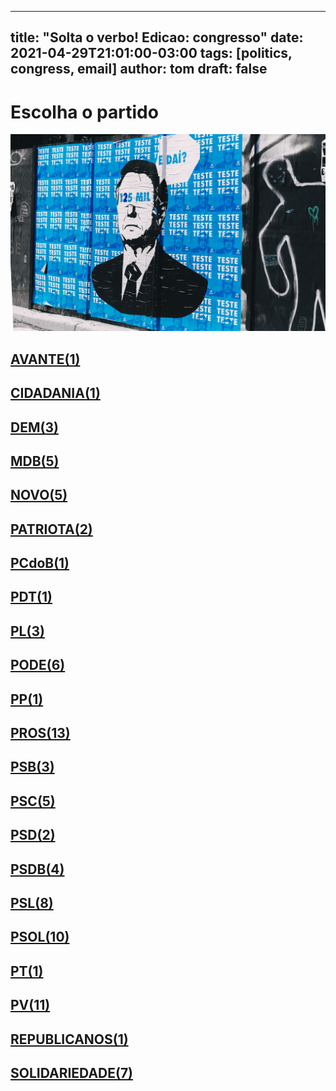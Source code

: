 
---
title: "Solta o verbo! Edicao: congresso"
date: 2021-04-29T21:01:00-03:00
tags: [politics, congress, email]
author: tom
draft: false
---
<h1>Escolha o partido</h1>
<img src="/images/bolsonegligencia.jpeg" />
<h2><a href="mailto:dep.andrejanones@camara.leg.br,"> AVANTE(1) </a></h2><h2><a href="mailto:dep.carmenzanotto@camara.leg.br,"> CIDADANIA(1) </a></h2><h2><a href="mailto:dep.alexmanente@camara.leg.br,dep.arnaldojardim@camara.leg.br,dep.bilacpinto@camara.leg.br,"> DEM(3) </a></h2><h2><a href="mailto:dep.alanrick@camara.leg.br,dep.alexandreleite@camara.leg.br,dep.arthuroliveiramaia@camara.leg.br,dep.carloshenriquegaguim@camara.leg.br,dep.carlosbezerra@camara.leg.br,"> MDB(5) </a></h2><h2><a href="mailto:dep.celsomaldaner@camara.leg.br,dep.alceumoreira@camara.leg.br,dep.carloschiodini@camara.leg.br,dep.baleiarossi@camara.leg.br,dep.alexisfonteyne@camara.leg.br,"> NOVO(5) </a></h2><h2><a href="mailto:dep.adrianaventura@camara.leg.br,dep.alcidesrodrigues@camara.leg.br,"> PATRIOTA(2) </a></h2><h2><a href="mailto:dep.aliceportugal@camara.leg.br,"> PCdoB(1) </a></h2><h2><a href="mailto:dep.alexsantana@camara.leg.br,"> PDT(1) </a></h2><h2><a href="mailto:dep.andrefigueiredo@camara.leg.br,dep.afonsomotta@camara.leg.br,dep.boscocosta@camara.leg.br,"> PL(3) </a></h2><h2><a href="mailto:dep.capitaoaugusto@camara.leg.br,dep.capitaofabioabreu@camara.leg.br,dep.aeltonfreitas@camara.leg.br,dep.altineucortes@camara.leg.br,dep.abiliosantana@camara.leg.br,dep.bacelar@camara.leg.br,"> PODE(6) </a></h2><h2><a href="mailto:dep.andrefufuca@camara.leg.br,"> PP(1) </a></h2><h2><a href="mailto:dep.cacaleao@camara.leg.br,dep.atilalins@camara.leg.br,dep.arthurlira@camara.leg.br,dep.angelaamin@camara.leg.br,dep.celinaleao@camara.leg.br,dep.betorosado@camara.leg.br,dep.atilalira@camara.leg.br,dep.andreabdon@camara.leg.br,dep.adrianodobaldy@camara.leg.br,dep.afonsohamm@camara.leg.br,dep.aguinaldoribeiro@camara.leg.br,dep.ajalbuquerque@camara.leg.br,dep.acaciofavacho@camara.leg.br,"> PROS(13) </a></h2><h2><a href="mailto:dep.carladickson@camara.leg.br,dep.capitaowagner@camara.leg.br,dep.cassioandrade@camara.leg.br,"> PSB(3) </a></h2><h2><a href="mailto:dep.alielmachado@camara.leg.br,dep.camilocapiberibe@camara.leg.br,dep.biradopindare@camara.leg.br,dep.alessandromolon@camara.leg.br,dep.aluisiomendes@camara.leg.br,"> PSC(5) </a></h2><h2><a href="mailto:dep.andreferreira@camara.leg.br,dep.andredepaula@camara.leg.br,"> PSD(2) </a></h2><h2><a href="mailto:dep.charlesfernandes@camara.leg.br,dep.cezinhademadureira@camara.leg.br,dep.antoniobrito@camara.leg.br,dep.aecioneves@camara.leg.br,"> PSDB(4) </a></h2><h2><a href="mailto:dep.alexandrefrota@camara.leg.br,dep.betopereira@camara.leg.br,dep.celiosilveira@camara.leg.br,dep.biacavassa@camara.leg.br,dep.carlossampaio@camara.leg.br,dep.adolfoviana@camara.leg.br,dep.brunafurlan@camara.leg.br,dep.carlazambelli@camara.leg.br,"> PSL(8) </a></h2><h2><a href="mailto:dep.carlosjordy@camara.leg.br,dep.bozzella@camara.leg.br,dep.alinesleutjes@camara.leg.br,dep.alesilva@camara.leg.br,dep.bibonunes@camara.leg.br,dep.biakicis@camara.leg.br,dep.abouanni@camara.leg.br,dep.celsosabino@camara.leg.br,dep.carolinedetoni@camara.leg.br,dep.aureacarolina@camara.leg.br,"> PSOL(10) </a></h2><h2><a href="mailto:dep.celiomoura@camara.leg.br,"> PT(1) </a></h2><h2><a href="mailto:dep.carloszarattini@camara.leg.br,dep.carlosveras@camara.leg.br,dep.arlindochinaglia@camara.leg.br,dep.beneditadasilva@camara.leg.br,dep.afonsoflorence@camara.leg.br,dep.alexandrepadilha@camara.leg.br,dep.betofaro@camara.leg.br,dep.airtonfaleiro@camara.leg.br,dep.bohngass@camara.leg.br,dep.alencarsantanabraga@camara.leg.br,dep.celiostudart@camara.leg.br,"> PV(11) </a></h2><h2><a href="mailto:dep.benesleocadio@camara.leg.br,"> REPUBLICANOS(1) </a></h2><h2><a href="mailto:dep.celsorussomanno@camara.leg.br,dep.amaroneto@camara.leg.br,dep.carlosgomes@camara.leg.br,dep.capitaoalbertoneto@camara.leg.br,dep.alinegurgel@camara.leg.br,dep.aroldomartins@camara.leg.br,dep.augustocoutinho@camara.leg.br,"> SOLIDARIEDADE(7) </a></h2>